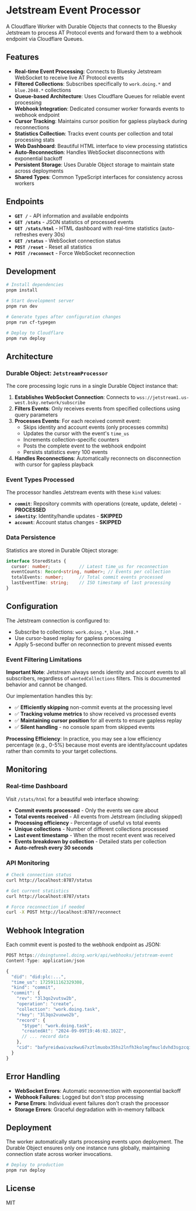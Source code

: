 # Jetstream Event Processor

A Cloudflare Worker with Durable Objects that connects to the Bluesky Jetstream to process AT Protocol events and forward them to a webhook endpoint via Cloudflare Queues.

## Features

- **Real-time Event Processing**: Connects to Bluesky Jetstream WebSocket to receive live AT Protocol events
- **Filtered Collections**: Subscribes specifically to `work.doing.*` and `blue.2048.*` collections
- **Queue-based Architecture**: Uses Cloudflare Queues for reliable event processing
- **Webhook Integration**: Dedicated consumer worker forwards events to webhook endpoint
- **Cursor Tracking**: Maintains cursor position for gapless playback during reconnections
- **Statistics Collection**: Tracks event counts per collection and total processing stats
- **Web Dashboard**: Beautiful HTML interface to view processing statistics
- **Auto-Reconnection**: Handles WebSocket disconnections with exponential backoff
- **Persistent Storage**: Uses Durable Object storage to maintain state across deployments
- **Shared Types**: Common TypeScript interfaces for consistency across workers

## Endpoints

- **`GET /`** - API information and available endpoints
- **`GET /stats`** - JSON statistics of processed events
- **`GET /stats/html`** - HTML dashboard with real-time statistics (auto-refreshes every 30s)
- **`GET /status`** - WebSocket connection status
- **`POST /reset`** - Reset all statistics
- **`POST /reconnect`** - Force WebSocket reconnection

## Development

```bash
# Install dependencies
pnpm install

# Start development server
pnpm run dev

# Generate types after configuration changes
pnpm run cf-typegen

# Deploy to Cloudflare
pnpm run deploy
```

## Architecture

### Durable Object: `JetstreamProcessor`

The core processing logic runs in a single Durable Object instance that:

1. **Establishes WebSocket Connection**: Connects to `wss://jetstream1.us-west.bsky.network/subscribe`
2. **Filters Events**: Only receives events from specified collections using query parameters
3. **Processes Events**: For each received commit event:
   - Skips identity and account events (only processes commits)
   - Updates the cursor with the event's `time_us`
   - Increments collection-specific counters
   - Posts the complete event to the webhook endpoint
   - Persists statistics every 100 events
4. **Handles Reconnections**: Automatically reconnects on disconnection with cursor for gapless playback

### Event Types Processed

The processor handles Jetstream events with these `kind` values:

- **`commit`**: Repository commits with operations (create, update, delete) - **PROCESSED**
- **`identity`**: Identity/handle updates - **SKIPPED**
- **`account`**: Account status changes - **SKIPPED**

### Data Persistence

Statistics are stored in Durable Object storage:

```typescript
interface StoredStats {
  cursor: number;           // Latest time_us for reconnection
  eventCounts: Record<string, number>; // Events per collection
  totalEvents: number;      // Total commit events processed
  lastEventTime: string;    // ISO timestamp of last processing
}
```

## Configuration

The Jetstream connection is configured to:

- Subscribe to collections: `work.doing.*`, `blue.2048.*`
- Use cursor-based replay for gapless processing
- Apply 5-second buffer on reconnection to prevent missed events

### Event Filtering Limitations

**Important Note**: Jetstream always sends identity and account events to all subscribers, regardless of `wantedCollections` filters. This is documented behavior and cannot be changed.

Our implementation handles this by:
- ✅ **Efficiently skipping** non-commit events at the processing level
- ✅ **Tracking volume metrics** to show received vs processed events
- ✅ **Maintaining cursor position** for all events to ensure gapless replay
- ✅ **Silent handling** - no console spam from skipped events

**Processing Efficiency**: In practice, you may see a low efficiency percentage (e.g., 0-5%) because most events are identity/account updates rather than commits to your target collections.

## Monitoring

### Real-time Dashboard

Visit `/stats/html` for a beautiful web interface showing:

- **Commit events processed** - Only the events we care about
- **Total events received** - All events from Jetstream (including skipped)
- **Processing efficiency** - Percentage of useful vs total events
- **Unique collections** - Number of different collections processed
- **Last event timestamp** - When the most recent event was received
- **Events breakdown by collection** - Detailed stats per collection
- **Auto-refresh every 30 seconds**

### API Monitoring

```bash
# Check connection status
curl http://localhost:8787/status

# Get current statistics
curl http://localhost:8787/stats

# Force reconnection if needed
curl -X POST http://localhost:8787/reconnect
```

## Webhook Integration

Each commit event is posted to the webhook endpoint as JSON:

```typescript
POST https://doingtunnel.doing.work/api/webhooks/jetstream-event
Content-Type: application/json

{
  "did": "did:plc:...",
  "time_us": 1725911162329308,
  "kind": "commit",
  "commit": {
    "rev": "3l3qo2vutsw2b",
    "operation": "create",
    "collection": "work.doing.task",
    "rkey": "3l3qo2vuowo2b",
    "record": {
      "$type": "work.doing.task",
      "createdAt": "2024-09-09T19:46:02.102Z",
      // ... record data
    },
    "cid": "bafyreidwaivazkwu67xztlmuobx35hs2lnfh3kolmgfmucldvhd3sgzcqi"
  }
}
```

## Error Handling

- **WebSocket Errors**: Automatic reconnection with exponential backoff
- **Webhook Failures**: Logged but don't stop processing
- **Parse Errors**: Individual event failures don't crash the processor
- **Storage Errors**: Graceful degradation with in-memory fallback

## Deployment

The worker automatically starts processing events upon deployment. The Durable Object ensures only one instance runs globally, maintaining connection state across worker invocations.

```bash
# Deploy to production
pnpm run deploy
```

## License

MIT 